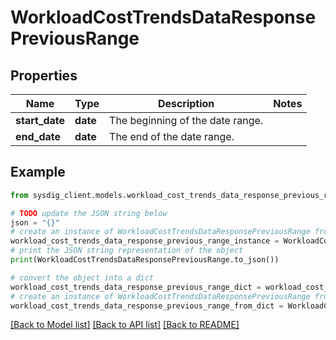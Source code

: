 # WorkloadCostTrendsDataResponsePreviousRange


## Properties

Name | Type | Description | Notes
------------ | ------------- | ------------- | -------------
**start_date** | **date** | The beginning of the date range. | 
**end_date** | **date** | The end of the date range. | 

## Example

```python
from sysdig_client.models.workload_cost_trends_data_response_previous_range import WorkloadCostTrendsDataResponsePreviousRange

# TODO update the JSON string below
json = "{}"
# create an instance of WorkloadCostTrendsDataResponsePreviousRange from a JSON string
workload_cost_trends_data_response_previous_range_instance = WorkloadCostTrendsDataResponsePreviousRange.from_json(json)
# print the JSON string representation of the object
print(WorkloadCostTrendsDataResponsePreviousRange.to_json())

# convert the object into a dict
workload_cost_trends_data_response_previous_range_dict = workload_cost_trends_data_response_previous_range_instance.to_dict()
# create an instance of WorkloadCostTrendsDataResponsePreviousRange from a dict
workload_cost_trends_data_response_previous_range_from_dict = WorkloadCostTrendsDataResponsePreviousRange.from_dict(workload_cost_trends_data_response_previous_range_dict)
```
[[Back to Model list]](../README.md#documentation-for-models) [[Back to API list]](../README.md#documentation-for-api-endpoints) [[Back to README]](../README.md)


